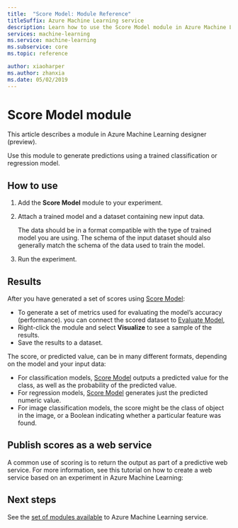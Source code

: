 ```yaml
---
title:  "Score Model: Module Reference"
titleSuffix: Azure Machine Learning service
description: Learn how to use the Score Model module in Azure Machine Learning service to generate predictions using a trained classification or regression model.
services: machine-learning
ms.service: machine-learning
ms.subservice: core
ms.topic: reference

author: xiaoharper
ms.author: zhanxia
ms.date: 05/02/2019
---
```

# Score Model module

This article describes a module in Azure Machine Learning designer (preview).

Use this module to generate predictions using a trained classification or regression model.

## How to use

1. Add the **Score Model** module to your experiment.

2. Attach a trained model and a dataset containing new input data. 

    The data should be in a format compatible with the type of trained model you are using. The schema of the input dataset should also generally match the schema of the data used to train the model.

3. Run the experiment.

## Results

After you have generated a set of scores using [Score Model](./score-model.md):

+ To generate a set of metrics used for evaluating the model’s accuracy (performance).  you can connect the scored dataset to [Evaluate Model](./evaluate-model.md), 
+ Right-click the module and select **Visualize** to see a sample of the results.
+ Save the results to a dataset.

The score, or predicted value, can be in many different formats, depending on the model and your input data:

- For classification models, [Score Model](./score-model.md) outputs a predicted value for the class, as well as the probability of the predicted value.
- For regression models, [Score Model](./score-model.md) generates just the predicted numeric value.
- For image classification models, the score might be the class of object in the image, or a Boolean indicating whether a particular feature was found.

## Publish scores as a web service

A common use of scoring is to return the output as part of a predictive web service. For more information, see this tutorial on how to create a web service based on an experiment in Azure Machine Learning:


## Next steps

See the [set of modules available](module-reference.md) to Azure Machine Learning service. 